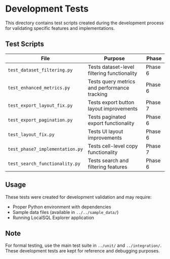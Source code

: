 # Development Tests

This directory contains test scripts created during the development process for validating specific features and implementations.

## Test Scripts

| File | Purpose | Phase |
|------|---------|-------|
| `test_dataset_filtering.py` | Tests dataset-level filtering functionality | Phase 6 |
| `test_enhanced_metrics.py` | Tests query metrics and performance tracking | Phase 6 |
| `test_export_layout_fix.py` | Tests export button layout improvements | Phase 7 |
| `test_export_pagination.py` | Tests paginated export functionality | Phase 6 |
| `test_layout_fix.py` | Tests UI layout improvements | Phase 6 |
| `test_phase7_implementation.py` | Tests cell-level copy functionality | Phase 7 |
| `test_search_functionality.py` | Tests search and filtering features | Phase 6 |

## Usage

These tests were created for development validation and may require:
- Proper Python environment with dependencies
- Sample data files (available in `../../sample_data/`)
- Running LocalSQL Explorer application

## Note

For formal testing, use the main test suite in `../unit/` and `../integration/`.
These development tests are kept for reference and debugging purposes.